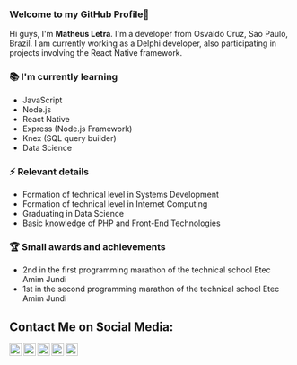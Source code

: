 ### Welcome to my GitHub Profile👋

Hi guys, I'm **Matheus Letra**. I'm a developer from Osvaldo Cruz, Sao Paulo, Brazil. I am currently working as a Delphi developer, also participating in projects involving the React Native framework. 

### 📚 I'm currently learning
- JavaScript
- Node.js
- React Native
- Express (Node.js Framework)
- Knex (SQL query builder)
- Data Science

### ⚡ Relevant details
- Formation of technical level in Systems Development
- Formation of technical level in Internet Computing
- Graduating in Data Science
- Basic knowledge of PHP and Front-End Technologies

### 🏆 Small awards and achievements
- 2nd in the first programming marathon of the technical school Etec Amim Jundi
- 1st in the second programming marathon of the technical school Etec Amim Jundi


## Contact Me on Social Media:
<a target="_blank" href="https://www.linkedin.com/in/https://www.linkedin.com/in/matheusletra/">
  <img align="left" alt="LinkdeIN" width="22px" src="https://cdn.jsdelivr.net/npm/simple-icons@v3/icons/linkedin.svg" />
</a>
<a target="_blank" href="https://api.whatsapp.com/send?phone=5518996632906">
  <img align="left" alt="Whatsapp" width="22px" src="https://cdn.jsdelivr.net/npm/simple-icons@v3/icons/whatsapp.svg" />
</a>
<a target="_blank" href="https://www.instagram.com/matheus_letra/">
  <img align="left" alt="Instagram" width="22px" src="https://cdn.jsdelivr.net/npm/simple-icons@v3/icons/instagram.svg" />
</a>
<a target="_blank" href="mailto:jrtyuw@gmail.com">
  <img align="left" alt="Gmail" width="22px" src="https://cdn.jsdelivr.net/npm/simple-icons@v3/icons/gmail.svg" />
</a>
<a target="_blank" href="https://fb.com/MatheusLetra7">
  <img align="left" alt="Facebook" width="22px" src="https://cdn.jsdelivr.net/npm/simple-icons@v3/icons/facebook.svg" />
</a>

<br>

<!-- ## :computer: My favorite programming languages and tools: 
<code><img height="20" src="https://raw.githubusercontent.com/github/explore/80688e429a7d4ef2fca1e82350fe8e3517d3494d/topics/javascript/javascript.png"></code>
<code><img height="20" src="https://raw.githubusercontent.com/github/explore/80688e429a7d4ef2fca1e82350fe8e3517d3494d/topics/react-native/react-native.png"></code> -->

